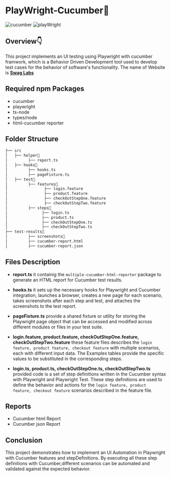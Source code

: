 # PlayWright-Cucumber🤖

![cucumber](https://i.imgur.com/wcNlkdC.jpeg) ![playWright](https://i.imgur.com/CDGmBAp.jpeg)

## Overview👇

This project implements an UI testing using Playwright with cucumber framwork, which is a Behavior Driven Development tool used to develop test cases for the behavior of software's functionality. The name of Website is **[Swag Labs](https://www.saucedemo.com/)**

## Required npm Packages

- cucumber
- playwright
- ts-node
- types/node
- html-cucumber reporter

## Folder Structure

```bash
├── src
│   ├── helper📂
│         ├── report.ts
│   ├── hooks📂
│         ├── hooks.ts
│         ├── pageFixture.ts
│   ├── test📂
│         ├── features📂
│                ├── login.feature
│                ├── product.feature
│                ├── checkOutStepOne.feature
│                ├── checkOutStepTwo.feature
│         ├── steps📂
│               ├── login.ts
│               ├── product.ts
│               ├── checkOutStepOne.ts
│               ├── checkOutStepTwo.ts
├── test-results📂
│         ├── screenshots📂
│         ├── cucumber-report.html
│         ├── cucumber-report.json

```

## Files Description

- **report.ts** it containig the `multiple-cucumber-html-reporter` package to generate an HTML report for Cucumber test results.
- **hooks.ts** it sets up the necessary hooks for Playwright and Cucumber integration, launches a browser, creates a new page for each scenario, takes screenshots after each step and test, and attaches the screenshots to the test report.
- **pageFixture.ts** provide a shared fixture or utility for storing the Playwright page object that can be accessed and modified across different modules or files in your test suite.
- **login.feature, product.feature, checkOutStepOne.feature, checkOutStepTwo.feature** these feature files describes the `login feature, product feature, checkout feature` with multiple scenarios, each with different input data. The Examples tables provide the specific values to be substituted in the corresponding steps.

- **login.ts, product.ts, checkOutStepOne.ts, checkOutStepTwo.ts** provided code is a set of step definitions written in the Cucumber syntax with Playwright and Playwright Test. These step definitions are used to define the behavior and actions for the `login feature, product feature, checkout feature` scenarios described in the feature file.

## Reports

- Cucumber html Report
- Cucumber json Report

## Conclusion

This project demonstrates how to implement an UI Automation in Playwright with Cucumber features and stepDefinitions. By executing all these step definitions with Cucumber,different scenarios can be automated and validated against the expected behavior.
